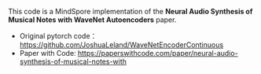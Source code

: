 This code is a MindSpore implementation of the **Neural Audio Synthesis of Musical Notes with WaveNet Autoencoders** paper.

- Original pytorch code： https://github.com/JoshuaLeland/WaveNetEncoderContinuous
- Paper with Code: https://paperswithcode.com/paper/neural-audio-synthesis-of-musical-notes-with
